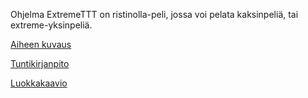 Ohjelma ExtremeTTT on ristinolla-peli, jossa voi pelata kaksinpeliä, tai extreme-yksinpeliä.

[Aiheen kuvaus](Dokumetaatio/aihemaarittely.md)

[Tuntikirjanpito](Dokumentaatio/tuntikirjanpito.md)

[Luokkakaavio](Dokumentaatio/luokkakaavio.png)



